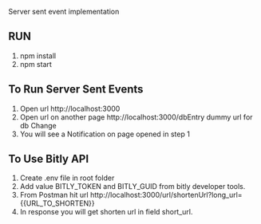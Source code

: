 Server sent event implementation

## RUN
1. npm install
2. npm start

## To Run Server Sent Events
1. Open url http://localhost:3000
2. Open url on another page http://localhost:3000/dbEntry dummy url for db Change
3. You will see a Notification on page opened in step 1

## To Use Bitly API
1. Create .env file in root folder
2. Add value BITLY_TOKEN and BITLY_GUID from bitly developer tools.
3. From Postman hit url http://localhost:3000/url/shortenUrl?long_url={{URL_TO_SHORTEN}}
4. In response you will get shorten url in field short_url.